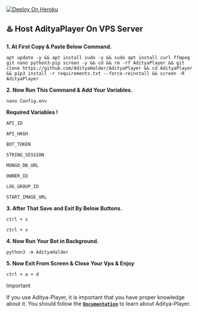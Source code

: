 
[![Deploy On Heroku](https://www.herokucdn.com/deploy/button.svg)](https://dashboard.heroku.com/new?template=https://github.com/adityahalder/adityaplayer)


<h2>♨️ Host AdityaPlayer On VPS Server</h2>


**1. At First Copy & Paste Below Command.**

```apt update -y && apt install sudo -y && sudo apt install curl ffmpeg git nano python3-pip screen -y && cd && rm -rf AdityaPlayer && git clone https://github.com/AdityaHalder/AdityaPlayer && cd AdityaPlayer && pip3 install -r requirements.txt --force-reinstall && screen -R AdityaPlayer```


**2. Now Run This Command & Add Your Variables.**

```nano Config.env```


**Required Variables !**

`API_ID`

`API_HASH`

`BOT_TOKEN`

`STRING_SESSION`

`MONGO_DB_URL`

`OWNER_ID`

`LOG_GROUP_ID`

`START_IMAGE_URL`


**3. After That Save and Exit By Below Buttons.**

```ctrl + s```

```ctrl + x```


**4. Now Run Your Bot in Background.**

```python3 -m AdityaHalder```


**5. Now Exit From Screen & Close Your Vps & Enjoy**

```ctrl + a + d```


> [!IMPORTANT]
> If you use Aditya-Player, it is important that you have proper knowledge about it. You should follow the [**`Documentation`**](https://t.me/adityaserver) to learn about Aditya-Player.



